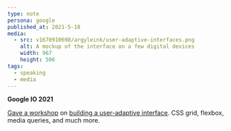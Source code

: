 ```yaml
---
type: note
persona: google
published_at: 2021-5-18
media:
  - src: v1670910698/argyleink/user-adaptive-interfaces.png
    alt: A mockup of the interface on a few digital devices
    width: 967
    height: 506
tags: 
  - speaking
  - media
---
```


**Google IO 2021**

[Gave a workshop](https://io.google/2021/session/f09c3e3e-f64e-4551-a948-9a718588a463/) on [building a user-adaptive interface](https://codelabs.developers.google.com/codelabs/user-adaptive-interfaces/). CSS grid, flexbox, media queries, and much more.